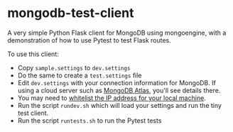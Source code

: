 # mongodb-test-client

A very simple Python Flask client for MongoDB using mongoengine, with a demonstration of how to use Pytest to test Flask routes.

To use this client:

- Copy `sample.settings` to `dev.settings`
- Do the same to create a `test.settings` file
- Edit `dev.settings` with your connection information for MongoDB. If using a cloud server such as [MongoDB Atlas](https://cloud.mongodb.com), you'll see details there.
- You may need to [whitelist the IP address for your local machine](https://studio3t.com/knowledge-base/articles/mongodb-atlas-login-ip-whitelisting/).
- Run the script `rundev.sh` which will load your settings and run the tiny test client.
- Run the script `runtests.sh` to run the Pytest tests
